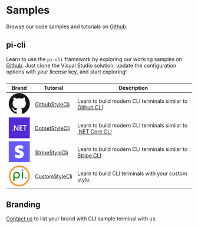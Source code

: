 # Samples
Browse our code samples and tutorials on [Github](https://github.com/perpetualintelligence).

## pi-cli
Learn to use the `pi-cli` framework by exploring our working samples on [Github](https://github.com/perpetualintelligence). Just clone the Visual Studio solution, update the configuration options with your license key, and start exploring!

###

| Brand                                     | Tutorial                                                                                                   | Description                                                                                                         |
|-------------------------------------------|------------------------------------------------------------------------------------------------------------|---------------------------------------------------------------------------------------------------------------------|
| ![github](../images/brands/github_64.png) | [GithubStyleCli](https://github.com/perpetualintelligence/docs/tree/main/samples/tutorials/GithubStyleCli) | Learn to build modern CLI terminals similar to [Github CLI](https://cli.github.com/)                                |
| ![dotnet](../images/brands/dotnet_64.png) | [DotnetStyleCli](https://github.com/perpetualintelligence/docs/tree/main/samples/tutorials/DotnetStyleCli) | Learn to build modern CLI terminals similar to [.NET Core CLI](https://docs.microsoft.com/en-us/dotnet/core/tools/) |
| ![stripe](../images/brands/stripe_64.png) | [StripeStyleCli](https://github.com/perpetualintelligence/docs/tree/main/samples/tutorials/StripeStyleCli) | Learn to build modern CLI terminals similar to [Stripe CLI](https://stripe.com/docs/stripe-cli)                     |
| ![pi](../images/brands/pi_64.png)         | [CustomStyleCli](https://github.com/perpetualintelligence/docs/tree/main/samples/tutorials/CustomStyleCli) | Learn to build CLI terminals with your custom style.                                                               |

## Branding
[Contact us](https://www.perpetualintelligence.com/branding) to list your brand with CLI sample terminal with us.




